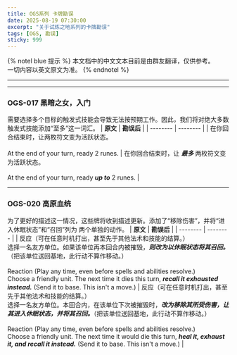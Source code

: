 ```yaml
---
title: OGS系列 卡牌勘误
date: 2025-08-19 07:30:00
excerpt: "关于试炼之地系列的卡牌勘误"
tags: [OGS, 勘误]
sticky: 999
---
```

{% notel blue 提示 %}
本文档中的中文文本目前是由群友翻译，仅供参考。  
一切内容以英文原文为准。
{% endnotel %}
***
***
### OGS-017	黑暗之女，入门
需要选择多个目标的触发式技能会导致无法按预期工作。因此，我们将对绝大多数触发式技能添加“至多”这一词汇。
| **原文** | **勘误后** |
| -------- | -------- |
| 在你回合结束时，让两枚符文变为活跃状态。<br><br>At the end of your turn, ready 2 runes. | 在你回合结束时，让 ___最多___ 两枚符文变为活跃状态。<br><br>At the end of your turn, ready ___up to___ 2 runes. |

***
### OGS-020	高原血统
为了更好的描述这一情况，这些牌将收到描述更新。添加了“移除伤害”，并将“进入休眠状态”和“召回”列为
两个单独的动作。
| **原文** | **勘误后** |
| -------- | -------- |
| 反应（可在任意时机打出，甚至先于其他法术和技能的结算。）<br>选择一名友方单位。如果该单位再本回合内被摧毁，___则改为以休眠状态将其召回。___（把该单位送回基地，此行动不算作移动。）<br><br>Reaction (Play any time, even before spells and abilities resolve.)<br>Choose a friendly unit. The next time it dies this turn, ___recall it exhausted instead.___ (Send it to base. This isn't a move.) | 反应（可在任意时机打出，甚至先于其他法术和技能的结算。）<br>选择一名友方单位。本回合内，在该单位下次被摧毁时，___改为移除其所受伤害，让其进入休眠状态，并将其召回。___（把该单位送回基地，此行动不算作移动。）<br><br>Reaction (Play any time, even before spells and abilities resolve.)<br>Choose a friendly unit. The next time it would die this turn, ___heal it, exhaust it, and recall it instead.___ (Send it to base. This isn't a move.) |
